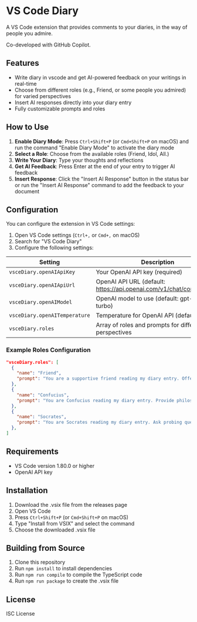 # VS Code Diary

A VS Code extension that provides comments to your diaries, in the way of people you admire.

Co-developed with GitHub Copilot.

## Features

- Write diary in vscode and get AI-powered feedback on your writings in real-time
- Choose from different roles (e.g., Friend, or some people you admired) for varied perspectives
- Insert AI responses directly into your diary entry
- Fully customizable prompts and roles

## How to Use

1. **Enable Diary Mode**: Press `Ctrl+Shift+P` (or `Cmd+Shift+P` on macOS) and run the command "Enable Diary Mode" to activate the diary mode
2. **Select a Role**: Choose from the available roles (Friend, Idol, All.)
3. **Write Your Diary**: Type your thoughts and reflections
4. **Get AI Feedback**: Press Enter at the end of your entry to trigger AI feedback
5. **Insert Response**: Click the "Insert AI Response" button in the status bar or run the "Insert AI Response" command to add the feedback to your document

## Configuration

You can configure the extension in VS Code settings:

1. Open VS Code settings (`Ctrl+,` or `Cmd+,` on macOS)
2. Search for "VS Code Diary"
3. Configure the following settings:

| Setting | Description |
|---------|-------------|
| `vsceDiary.openAIApiKey` | Your OpenAI API key (required) |
| `vsceDiary.openAIApiUrl` | OpenAI API URL (default: https://api.openai.com/v1/chat/completions) |
| `vsceDiary.openAIModel` | OpenAI model to use (default: gpt-3.5-turbo) |
| `vsceDiary.openAITemperature` | Temperature for OpenAI API (default: 0.7) |
| `vsceDiary.roles` | Array of roles and prompts for different perspectives |

### Example Roles Configuration

```json
"vsceDiary.roles": [
  {
    "name": "Friend",
    "prompt": "You are a supportive friend reading my diary entry. Offer kind and constructive feedback."
  },
  {
    "name": "Confucius",
    "prompt": "You are Confucius reading my diary entry. Provide philosophical insights and wisdom."
  },
  {
    "name": "Socrates",
    "prompt": "You are Socrates reading my diary entry. Ask probing questions to encourage deeper reflection."
  },
]
```

## Requirements

- VS Code version 1.80.0 or higher
- OpenAI API key

## Installation

1. Download the .vsix file from the releases page
2. Open VS Code
3. Press `Ctrl+Shift+P` (or `Cmd+Shift+P` on macOS)
4. Type "Install from VSIX" and select the command
5. Choose the downloaded .vsix file

## Building from Source

1. Clone this repository
2. Run `npm install` to install dependencies
3. Run `npm run compile` to compile the TypeScript code
4. Run `npm run package` to create the .vsix file

## License

ISC License
